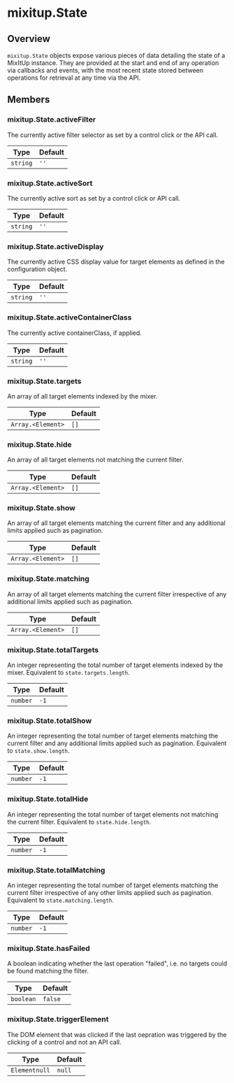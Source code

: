 # mixitup.State

## Overview

`mixitup.State` objects expose various pieces of data detailing the state of
a MixItUp instance. They are provided at the start and end of any operation via
callbacks and events, with the most recent state stored between operations
for retrieval at any time via the API.

## Members

### <a id="mixitup.State#activeFilter">mixitup.State.activeFilter</a>



The currently active filter selector as set by a control click or the API
call.


|Type | Default
|--- | ---
`string` | `''`

### <a id="mixitup.State#activeSort">mixitup.State.activeSort</a>



The currently active sort as set by a control click or API call.


|Type | Default
|--- | ---
`string` | `''`

### <a id="mixitup.State#activeDisplay">mixitup.State.activeDisplay</a>



The currently active CSS display value for target elements as defined in the
configuration object.


|Type | Default
|--- | ---
`string` | `''`

### <a id="mixitup.State#activeContainerClass">mixitup.State.activeContainerClass</a>



The currently active containerClass, if applied.


|Type | Default
|--- | ---
`string` | `''`

### <a id="mixitup.State#targets">mixitup.State.targets</a>



An array of all target elements indexed by the mixer.


|Type | Default
|--- | ---
`Array.<Element>` | `[]`

### <a id="mixitup.State#hide">mixitup.State.hide</a>



An array of all target elements not matching the current filter.


|Type | Default
|--- | ---
`Array.<Element>` | `[]`

### <a id="mixitup.State#show">mixitup.State.show</a>



An array of all target elements matching the current filter and any additional
limits applied such as pagination.


|Type | Default
|--- | ---
`Array.<Element>` | `[]`

### <a id="mixitup.State#matching">mixitup.State.matching</a>



An array of all target elements matching the current filter irrespective of
any additional limits applied such as pagination.


|Type | Default
|--- | ---
`Array.<Element>` | `[]`

### <a id="mixitup.State#totalTargets">mixitup.State.totalTargets</a>



An integer representing the total number of target elements indexed by the
mixer. Equivalent to `state.targets.length`.


|Type | Default
|--- | ---
`number` | `-1`

### <a id="mixitup.State#totalShow">mixitup.State.totalShow</a>



An integer representing the total number of target elements matching the
current filter and any additional limits applied such as pagination.
Equivalent to `state.show.length`.


|Type | Default
|--- | ---
`number` | `-1`

### <a id="mixitup.State#totalHide">mixitup.State.totalHide</a>



An integer representing the total number of target elements not matching
the current filter. Equivalent to `state.hide.length`.


|Type | Default
|--- | ---
`number` | `-1`

### <a id="mixitup.State#totalMatching">mixitup.State.totalMatching</a>



An integer representing the total number of target elements matching the
current filter irrespective of any other limits applied such as pagination.
Equivalent to `state.matching.length`.


|Type | Default
|--- | ---
`number` | `-1`

### <a id="mixitup.State#hasFailed">mixitup.State.hasFailed</a>



A boolean indicating whether the last operation "failed", i.e. no targets
could be found matching the filter.


|Type | Default
|--- | ---
`boolean` | `false`

### <a id="mixitup.State#triggerElement">mixitup.State.triggerElement</a>



The DOM element that was clicked if the last oepration was triggered by the
clicking of a control and not an API call.


|Type | Default
|--- | ---
`Elementnull` | `null`

